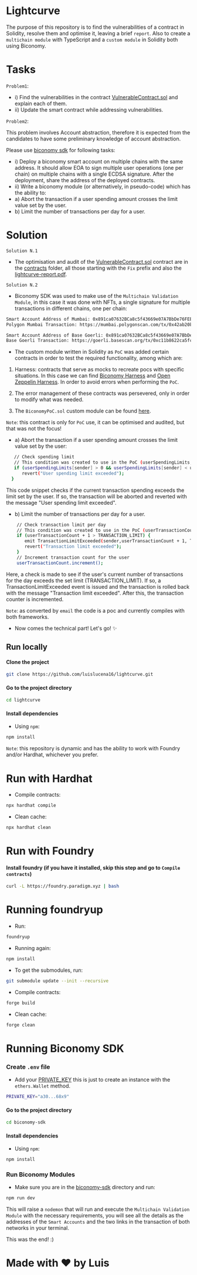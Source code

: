 # Lightcurve

The purpose of this repository is to find the vulnerabilities of a contract in Solidity, resolve them and optimise it, leaving a brief `report`. Also to create a `multichain module` with TypeScript and a `custom module` in Solidity both using Biconomy.

# Tasks

`Problem1`:

- i) Find the vulnerabilities in the contract [VulnerableContract.sol](https://github.com/luislucena16/lightcurve-v2/blob/4026f5d8c11b809be2ffd5c9f48c03350ea89c2f/poc/VulnerableContract.sol) and explain each of them.
- ii) Update the smart contract while addressing vulnerabilities.

`Problem2`:

This problem involves Account abstraction, therefore it is expected from the candidates to have
some preliminary knowledge of account abstraction.

Please use [biconomy sdk](https://docs.biconomy.io/) for following tasks:
- i) Deploy a biconomy smart account on multiple chains with the same address. It should allow
EOA to sign multiple user operations (one per chain) on multiple chains with a single ECDSA
signature. After the deployment, share the address of the deployed contracts.
- ii) Write a biconomy module (or alternatively, in pseudo-code) which has the ability to:
- a) Abort the transaction if a user spending amount crosses the limit value set by the user.
- b) Limit the number of transactions per day for a user.

# Solution

`Solution N.1`

- The optimisation and audit of the [VulnerableContract.sol](https://github.com/luislucena16/lightcurve-v2/blob/4026f5d8c11b809be2ffd5c9f48c03350ea89c2f/poc/VulnerableContract.sol) contract are in the [contracts](https://github.com/luislucena16/lightcurve-v2/blob/41bc7f68f3e5522180536b5d30d4fd4168d209df/contracts) folder, all those starting with the `Fix` prefix and also the [lightcurve-report.pdf](https://github.com/luislucena16/lightcurve-v2/blob/41bc7f68f3e5522180536b5d30d4fd4168d209df/contracts/lightcurve-report.pdf).


`Solution N.2`

- Biconomy SDK was used to make use of the `Multichain Validation Module`, in this case it was done with NFTs, a single signature for multiple transactions in different chains, one per chain:
```bash
Smart Account Address of Mumbai: 0x891ca07632BCa8c5f43669e07A7BbDe76FEEE0d3 
Polygon Mumbai Transaction: https://mumbai.polygonscan.com/tx/0x42ab20b08f87f66d3fe77fa74722bfdbe110e9ff16a1471527ffc390c9d84891
```
```bash
Smart Account Address of Base Goerli: 0x891ca07632BCa8c5f43669e07A7BbDe76FEEE0d3
Base Goerli Transaction: https://goerli.basescan.org/tx/0xc11b8622ca5fc7a85fa0f78ce2b190af8ead7e69a34c61f1f1dc34c1daf219f6
```

- The custom module written in Solidity as `PoC` was added certain contracts in order to test the required functionality, among which are:

1. Harness: contracts that serve as mocks to recreate pocs with specific situations. In this case we can find [Biconomy Harness](https://github.com/luislucena16/lightcurve-v2/blob/5f0497c5242a7d3e4915a870f273988863688af0/contracts/biconomy/harness) and [Open Zeppelin Harness](https://github.com/luislucena16/lightcurve-v2/blob/139467841e248bc70abc2446b2801d12a54de2fe/contracts/oz-harness). In order to avoid errors when performing the `PoC`.

2. The error management of these contracts was persevered, only in order to modify what was needed.

3. The `BiconomyPoC.sol` custom module can be found [here](https://github.com/luislucena16/lightcurve-v2/blob/ec92d94c150d6cdeb0f5445aab679601eb7eb26a/contracts/biconomy/BiconomyPoC.sol).

`Note`: this contract is only for `PoC` use, it can be optimised and audited, but that was not the focus!

- a) Abort the transaction if a user spending amount crosses the limit value set by the user:
 ```bash
    // Check spending limit
    // This condition was created to use in the PoC (userSpendingLimits, spentAmount)
    if (userSpendingLimits[sender] > 0 && userSpendingLimits[sender] < userOp.spentAmount) {
       revert("User spending limit exceeded");
   }
```

This code snippet checks if the current transaction spending exceeds the limit set by the user. If so, the transaction will be aborted and reverted with the message "User spending limit exceeded".

- b) Limit the number of transactions per day for a user.
```bash
    // Check transaction limit per day
    // This condition was created to use in the PoC (userTransactionCount, TRANSACTION_LIMIT, event TransactionLimitExceeded)
    if (userTransactionCount + 1 > TRANSACTION_LIMIT) {
       emit TransactionLimitExceeded(sender,userTransactionCount + 1, TRANSACTION_LIMIT);
       revert("Transaction limit exceeded");
    }
    // Increment transaction count for the user
    userTransactionCount.increment();
```

Here, a check is made to see if the user's current number of transactions for the day exceeds the set limit (TRANSACTION_LIMIT). If so, a TransactionLimitExceeded event is issued and the transaction is rolled back with the message "Transaction limit exceeded". After this, the transaction counter is incremented.

`Note`: as converted by `email` the code is a poc and currently compiles with both frameworks.

- Now comes the technical part! Let's go! ✨

## Run locally

#### Clone the project

```bash
git clone https://github.com/luislucena16/lightcurve.git
```

#### Go to the project directory

```bash
cd lightcurve
```

#### Install dependencies

- Using `npm`:

```bash
npm install
```

`Note`: this repository is dynamic and has the ability to work with Foundry and/or Hardhat, whichever you prefer.

# Run with Hardhat

- Compile contracts:

```bash
npx hardhat compile
```

- Clean cache:

```bash
npx hardhat clean
```

# Run with Foundry

#### Install foundry (if you have it installed, skip this step and go to `Compile contracts`)

```bash
curl -L https://foundry.paradigm.xyz | bash
```

# Running foundryup

- Run:

```bash
foundryup
```

- Running again:

```bash
npm install
```

- To get the submodules, run:

```bash
git submodule update --init --recursive
```

- Compile contracts:

```bash
forge build
```

- Clean cache:

```bash
forge clean
```

# Running Biconomy SDK

### Create `.env` file

- Add your [PRIVATE_KEY](https://github.com/luislucena16/lightcurve-v2/blob/main/biconomy-sdk/.env.example) this is just to create an instance with the `ethers.Wallet` method.
```bash
PRIVATE_KEY="a30...68x9"
```

#### Go to the project directory

```bash
cd biconomy-sdk
```

#### Install dependencies

- Using `npm`:

```bash
npm install
```

### Run Biconomy Modules

- Make sure you are in the [biconomy-sdk](https://github.com/luislucena16/lightcurve-v2/blob/main/biconomy-sdk) directory and run:

```bash
npm run dev
```

This will raise a `nodemon` that will run and execute the `Multichain Validation Module` with the necessary requirements, you will see all the details as the addresses of the `Smart Accounts` and the two links in the transaction of both networks in your terminal.

This was the end! :)

# Made with ❤️ by Luis
